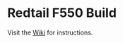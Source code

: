 # Redtail F550 Build

Visit the [Wiki](https://github.com/eegl/Redtail-F550-Build/wiki) for instructions.
